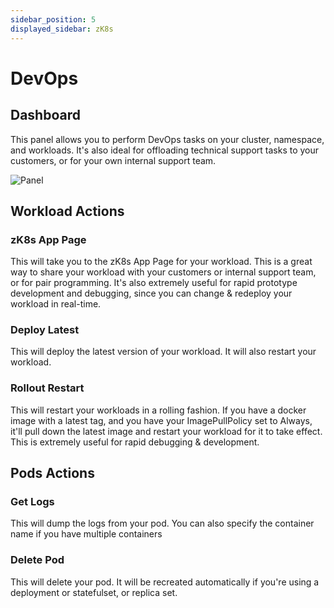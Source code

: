 ```yaml
---
sidebar_position: 5
displayed_sidebar: zK8s
---
```


# DevOps

## Dashboard

This panel allows you to perform DevOps tasks on your cluster, namespace, and workloads. It's also ideal for
offloading technical support tasks to your customers, or for your own internal support team.

![Panel](https://github.com/zeus-fyi/zeus/assets/17446735/a20885e5-07a1-47fd-bf53-b31283a7b579)

## Workload Actions

### zK8s App Page

This will take you to the zK8s App Page for your workload. This is a great way to share your workload with
your customers or internal support team, or for pair programming. It's also extremely useful
for rapid prototype development and debugging, since you can change & redeploy your workload in real-time.

### Deploy Latest

This will deploy the latest version of your workload. It will also restart your workload.

### Rollout Restart

This will restart your workloads in a rolling fashion. If you have a docker image with a latest tag, and
you have your ImagePullPolicy set to Always, it'll pull down the latest image and restart your workload
for it to take effect. This is extremely useful for rapid debugging & development.

## Pods Actions

### Get Logs

This will dump the logs from your pod. You can also specify the container name if you have multiple containers

### Delete Pod

This will delete your pod. It will be recreated automatically if you're using a deployment or statefulset, or replica
set. 